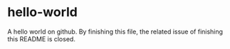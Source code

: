 # hello-world
A hello world on github. By finishing this file, the related issue of finishing this README is closed.
